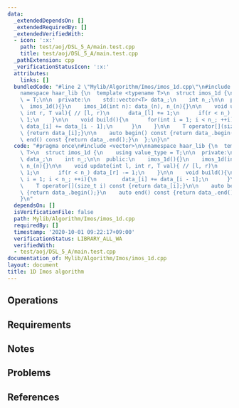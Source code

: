 ```yaml
---
data:
  _extendedDependsOn: []
  _extendedRequiredBy: []
  _extendedVerifiedWith:
  - icon: ':x:'
    path: test/aoj/DSL_5_A/main.test.cpp
    title: test/aoj/DSL_5_A/main.test.cpp
  _pathExtension: cpp
  _verificationStatusIcon: ':x:'
  attributes:
    links: []
  bundledCode: "#line 2 \"Mylib/Algorithm/Imos/imos_1d.cpp\"\n#include <vector>\n\n\
    namespace haar_lib {\n  template <typename T>\n  struct imos_1d {\n    using value_type\
    \ = T;\n\n  private:\n    std::vector<T> data_;\n    int n_;\n\n  public:\n  \
    \  imos_1d(){}\n    imos_1d(int n): data_(n), n_(n){}\n\n    void update(int l,\
    \ int r, T val){ // [l, r)\n      data_[l] += 1;\n      if(r < n_) data_[r] -=\
    \ 1;\n    }\n\n    void build(){\n      for(int i = 1; i < n_; ++i){\n       \
    \ data_[i] += data_[i - 1];\n      }\n    }\n\n    T operator[](size_t i) const\
    \ {return data_[i];}\n\n    auto begin() const {return data_.begin();}\n    auto\
    \ end() const {return data_.end();}\n  };\n}\n"
  code: "#pragma once\n#include <vector>\n\nnamespace haar_lib {\n  template <typename\
    \ T>\n  struct imos_1d {\n    using value_type = T;\n\n  private:\n    std::vector<T>\
    \ data_;\n    int n_;\n\n  public:\n    imos_1d(){}\n    imos_1d(int n): data_(n),\
    \ n_(n){}\n\n    void update(int l, int r, T val){ // [l, r)\n      data_[l] +=\
    \ 1;\n      if(r < n_) data_[r] -= 1;\n    }\n\n    void build(){\n      for(int\
    \ i = 1; i < n_; ++i){\n        data_[i] += data_[i - 1];\n      }\n    }\n\n\
    \    T operator[](size_t i) const {return data_[i];}\n\n    auto begin() const\
    \ {return data_.begin();}\n    auto end() const {return data_.end();}\n  };\n\
    }\n"
  dependsOn: []
  isVerificationFile: false
  path: Mylib/Algorithm/Imos/imos_1d.cpp
  requiredBy: []
  timestamp: '2020-10-01 09:22:17+09:00'
  verificationStatus: LIBRARY_ALL_WA
  verifiedWith:
  - test/aoj/DSL_5_A/main.test.cpp
documentation_of: Mylib/Algorithm/Imos/imos_1d.cpp
layout: document
title: 1D Imos algorithm
---
```


## Operations

## Requirements

## Notes

## Problems

## References
